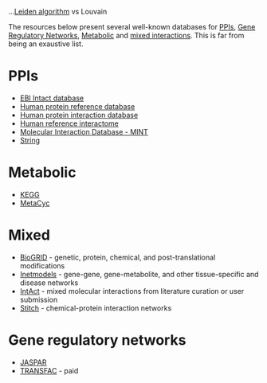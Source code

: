 

...[Leiden algorithm](https://leidenalg.readthedocs.io/en/latest/reference.html#optimiser) vs Louvain


The resources below present several well-known databases for [PPIs](#ppis), [Gene Regulatory Networks](#gene-regulatory-networks), [Metabolic](#metabolic) and [mixed interactions](#mixed). This is far from being an exaustive list.



# PPIs

- [EBI Intact database](http://string-db.org/)
- [Human protein reference database](http://www.hprd.org/)
- [Human protein interaction database](http://wilab.inha.ac.kr/hpid/webforms/intro.aspx)
- [Human reference interactome](http://interactome.baderlab.org/)
- [Molecular Interaction Database - MINT](http://string-db.org/)
- [String](https://string-db.org/cgi/input.pl) 

# Metabolic
- [KEGG](https://www.genome.jp/kegg/)
- [MetaCyc](https://metacyc.org/)


# Mixed

- [BioGRID](https://thebiogrid.org/) - genetic, protein, chemical, and post-translational modifications
- [Inetmodels](http://inetmodels.com/) - gene-gene, gene-metabolite, and other tissue-specific and disease networks
- [IntAct](https://www.ebi.ac.uk/intact/) - mixed molecular interactions from literature curation or user submission
- [Stitch](http://stitch.embl.de/) - chemical-protein interaction networks

# Gene regulatory networks

- [JASPAR](http://jaspar.genereg.net/)
- [TRANSFAC](http://genexplain.com/transfac/) - paid

